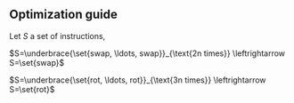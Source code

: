 ## Optimization guide

Let $S$ a set of instructions,

$S=\underbrace{\set{swap, \ldots, swap}}_{\text{2n times}} \leftrightarrow S=\set{swap}$

$S=\underbrace{\set{rot, \ldots, rot}}_{\text{3n times}} \leftrightarrow S=\set{rot}$

